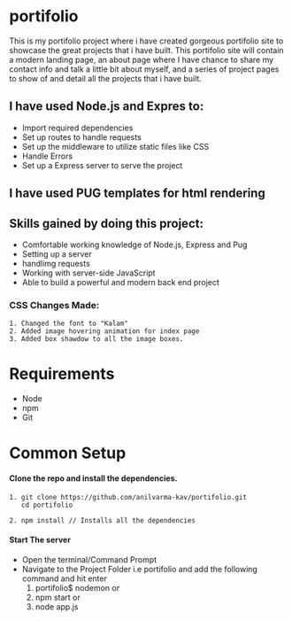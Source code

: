 # portifolio
This is my portifolio project where i have created gorgeous portifolio site to showcase the great projects that i have built. This portifolio site will contain a modern landing page, an about page where I have chance to share my contact info and talk a little bit about myself, and a series of project pages to show of and detail all the projects that i have built.

## I have used Node.js and Expres to:
* Import required dependencies
* Set up routes to handle requests
* Set up the middleware to utilize static files like CSS
* Handle Errors
* Set up a Express server to serve the project

## I have used PUG templates for html rendering

## Skills gained by doing this project:
* Comfortable working knowledge of Node.js, Express and Pug
* Setting up a server
* handlimg requests
* Working with server-side JavaScript
* Able to build a powerful and modern back end project

### CSS Changes Made:
    1. Changed the font to "Kalam"
    2. Added image hovering animation for index page
    3. Added box shawdow to all the image boxes.
# Requirements
* Node
* npm
* Git

# Common Setup
#### Clone the repo and install the dependencies.
    1. git clone https://github.com/anilvarma-kav/portifolio.git
       cd portifolio

    2. npm install // Installs all the dependencies

#### Start The server
* Open the terminal/Command Prompt
* Navigate to the Project Folder i.e portifolio and add the following command and hit enter
    1. portifolio$ nodemon
           or
    2. npm start
           or
    3. node app.js



